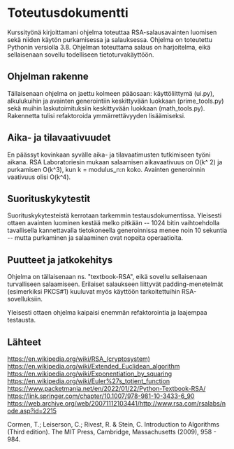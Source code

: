 # Toteutusdokumentti
Kurssityönä kirjoittamani ohjelma toteuttaa RSA-salausavainten luomisen sekä niiden käytön purkamisessa ja salauksessa. Ohjelma on toteutettu Pythonin versiolla 3.8. Ohjelman toteuttama salaus on harjoitelma, eikä sellaisenaan sovellu todelliseen tietoturvakäyttöön.

## Ohjelman rakenne
Tällaisenaan ohjelma on jaettu kolmeen pääosaan: käyttöliittymä (ui.py), alkulukuihin ja avainten generointiin keskittyvään luokkaan (prime_tools.py) sekä muihin laskutoimituksiin keskittyvään luokkaan (math_tools.py). Rakennetta tulisi refaktoroida ymmärrettävyyden lisäämiseksi. 

## Aika- ja tilavaativuudet
En päässyt kovinkaan syvälle aika- ja tilavaatimusten tutkimiseen työni aikana. RSA Laboratoriesin mukaan salaamisen aikavaativuus on O(k^ 2) ja purkamisen O(k^3), kun k = modulus_n:n koko. Avainten generoinnin vaativuus olisi O(k^4).

## Suorituskykytestit
Suorituskykytesteistä kerrotaan tarkemmin testausdokumentissa. Yleisesti ottaen avainten luominen kestää melko pitkään -- 1024 bitin vaihtoehdolla tavallisella kannettavalla tietokoneella generoinnissa menee noin 10 sekuntia -- mutta purkaminen ja salaaminen ovat nopeita operaatioita.

## Puutteet ja jatkokehitys
Ohjelma on tällaisenaan ns. "textbook-RSA", eikä sovellu sellaisenaan turvalliseen salaamiseen. Erilaiset salaukseen liittyvät padding-menetelmät (esimerkiksi PKCS#1) kuuluvat myös käyttöön tarkoitettuihin RSA-sovelluksiin.

Yleisesti ottaen ohjelma kaipaisi enemmän refaktorointia ja laajempaa testausta. 

## Lähteet

https://en.wikipedia.org/wiki/RSA_(cryptosystem)
https://en.wikipedia.org/wiki/Extended_Euclidean_algorithm
https://en.wikipedia.org/wiki/Exponentiation_by_squaring
https://en.wikipedia.org/wiki/Euler%27s_totient_function
https://www.packetmania.net/en/2022/01/22/Python-Textbook-RSA/
https://link.springer.com/chapter/10.1007/978-981-10-3433-6_90
https://web.archive.org/web/20071112103441/http://www.rsa.com/rsalabs/node.asp?id=2215

Cormen, T.; Leiserson, C.; Rivest, R. & Stein, C. Introduction to Algorithms (Third edition). The MIT Press, Cambridge, Massachusetts (2009), 958 - 984.